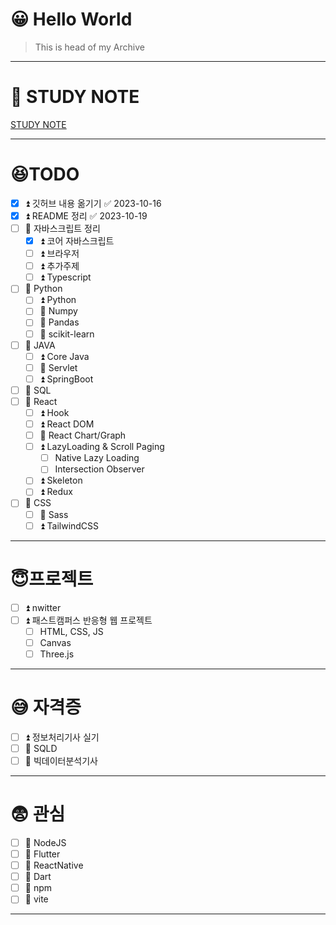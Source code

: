 # 😀 Hello World
> This is head of my Archive
---
# 🎈 STUDY NOTE

[STUDY NOTE](./Head/Main.md)

---
# 😆TODO

- [x] ⏫ 깃허브 내용 옮기기 ✅ 2023-10-16
- [x] ⏫ README 정리 ✅ 2023-10-19
- [ ] 🔼 자바스크립트 정리
	- [x] ⏫ 코어 자바스크립트
	- [ ] ⏫ 브라우저
	- [ ] ⏫ 추가주제
	- [ ] ⏫ Typescript
- [ ] 🔼 Python 
	- [ ] ⏫ Python
	- [ ] 🔼 Numpy
	- [ ] 🔼 Pandas
	- [ ] 🔼 scikit-learn
- [ ] 🔼 JAVA
	- [ ] ⏫ Core Java
	- [ ] 🔼 Servlet
	- [ ] ⏫ SpringBoot
- [ ] 🔼 SQL
- [ ] 🔼 React
	- [ ] ⏫ Hook
	- [ ] ⏫ React DOM
	- [ ] 🔼 React Chart/Graph
	- [ ] ⏫ LazyLoading & Scroll Paging
		- [ ] Native Lazy Loading
		- [ ] Intersection Observer
	- [ ] ⏫ Skeleton
	- [ ] ⏫ Redux
- [ ] 🔼 CSS
	- [ ] 🔼 Sass
	- [ ] ⏫ TailwindCSS

---
# 😇프로젝트

- [ ] ⏫ nwitter
- [ ] ⏫ 패스트캠퍼스 반응형 웹 프로젝트
	- [ ] HTML, CSS, JS
	- [ ] Canvas
	- [ ] Three.js

---
# 😅 자격증

- [ ] ⏫ 정보처리기사 실기
- [ ] 🔼 SQLD
- [ ] 🔼 빅데이터분석기사

---
# 😨 관심

- [ ] 🔼 NodeJS
- [ ] 🔼 Flutter
- [ ] 🔼 ReactNative
- [ ] 🔼 Dart
- [ ] 🔼 npm
- [ ] 🔼 vite
---
